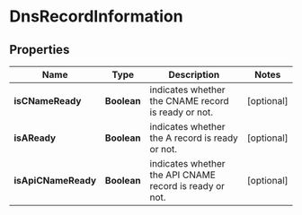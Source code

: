 
# DnsRecordInformation

## Properties
Name | Type | Description | Notes
------------ | ------------- | ------------- | -------------
**isCNameReady** | **Boolean** | indicates whether the CNAME record is ready or not. |  [optional]
**isAReady** | **Boolean** | indicates whether the A record is ready or not. |  [optional]
**isApiCNameReady** | **Boolean** | indicates whether the API CNAME record is ready or not. |  [optional]



